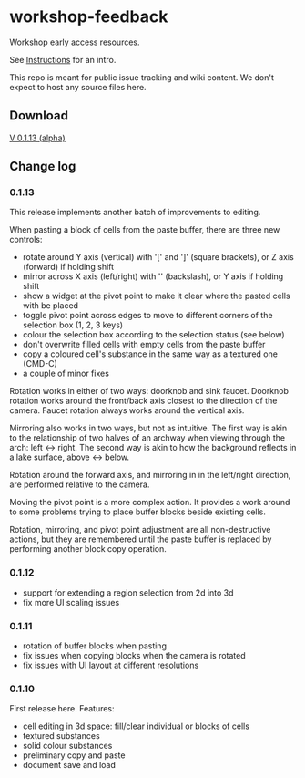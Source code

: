 # workshop-feedback

Workshop early access resources.

See [Instructions](https://github.com/bgulanowski/workshop-feedback/wiki/Instructions) for an intro.

This repo is meant for public issue tracking and wiki content. We don't expect to host any source files here.

## Download

[V 0.1.13 (alpha)](https://github.com/bgulanowski/workshop-feedback/releases/download/v0.1.13-alpha/Workshop.v0.1.13-alpha.app.zip)

## Change log

### 0.1.13

This release implements another batch of improvements to editing.

When pasting a block of cells from the paste buffer, there are three new controls:
 - rotate around Y axis (vertical) with '[' and ']' (square brackets), or Z axis (forward) if holding shift
 - mirror across X axis (left/right) with '\' (backslash), or Y axis if holding shift
 - show a widget at the pivot point to make it clear where the pasted cells with be placed
 - toggle pivot point across edges to move to different corners of the selection box (1, 2, 3 keys)
 - colour the selection box according to the selection status (see below)
 - don't overwrite filled cells with empty cells from the paste buffer
 - copy a coloured cell's substance in the same way as a textured one (CMD-C)
 - a couple of minor fixes

Rotation works in either of two ways: doorknob and sink faucet. Doorknob rotation works around the front/back axis closest to the direction of the camera. Faucet rotation always works around the vertical axis.

Mirroring also works in two ways, but not as intuitive. The first way is akin to the relationship of two halves of an archway when viewing through the arch: left <-> right. The second way is akin to how the background reflects in a lake surface, above <-> below.

Rotation around the forward axis, and mirroring in in the left/right direction, are performed relative to the camera.

Moving the pivot point is a more complex action. It provides a work around to some problems trying to place buffer blocks beside existing cells.

Rotation, mirroring, and pivot point adjustment are all non-destructive actions, but they are remembered until the paste buffer is replaced by performing another block copy operation.

### 0.1.12
- support for extending a region selection from 2d into 3d
- fix more UI scaling issues

### 0.1.11
- rotation of buffer blocks when pasting
- fix issues when copying blocks when the camera is rotated
- fix issues with UI layout at different resolutions

### 0.1.10

First release here. Features:
- cell editing in 3d space: fill/clear individual or blocks of cells
- textured substances
- solid colour substances
- preliminary copy and paste
- document save and load

